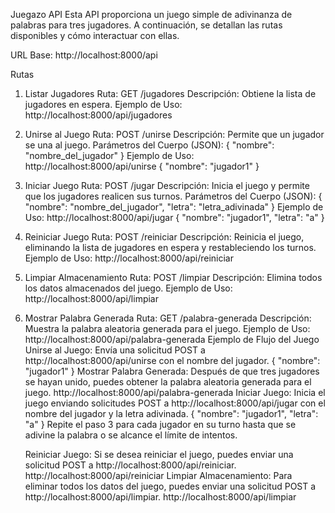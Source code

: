 Juegazo API
Esta API proporciona un juego simple de adivinanza de palabras para tres jugadores. A continuación, se detallan las rutas disponibles y cómo interactuar con ellas.

URL Base: http://localhost:8000/api

Rutas
1. Listar Jugadores
   Ruta: GET /jugadores
   Descripción: Obtiene la lista de jugadores en espera.
   Ejemplo de Uso: http://localhost:8000/api/jugadores
2. Unirse al Juego
   Ruta: POST /unirse
   Descripción: Permite que un jugador se una al juego.
   Parámetros del Cuerpo (JSON):
   {
   "nombre": "nombre_del_jugador"
   }
   Ejemplo de Uso: http://localhost:8000/api/unirse
   {
   "nombre": "jugador1"
   }
3. Iniciar Juego
   Ruta: POST /jugar
   Descripción: Inicia el juego y permite que los jugadores realicen sus turnos.
   Parámetros del Cuerpo (JSON):
   {
   "nombre": "nombre_del_jugador",
   "letra": "letra_adivinada"
   }
   Ejemplo de Uso: http://localhost:8000/api/jugar
   {
   "nombre": "jugador1",
   "letra": "a"
   }
4. Reiniciar Juego
   Ruta: POST /reiniciar
   Descripción: Reinicia el juego, eliminando la lista de jugadores en espera y restableciendo los turnos.
   Ejemplo de Uso: http://localhost:8000/api/reiniciar
5. Limpiar Almacenamiento
   Ruta: POST /limpiar
   Descripción: Elimina todos los datos almacenados del juego.
   Ejemplo de Uso: http://localhost:8000/api/limpiar
6. Mostrar Palabra Generada
   Ruta: GET /palabra-generada
   Descripción: Muestra la palabra aleatoria generada para el juego.
   Ejemplo de Uso: http://localhost:8000/api/palabra-generada
   Ejemplo de Flujo del Juego
   Unirse al Juego: Envía una solicitud POST a http://localhost:8000/api/unirse con el nombre del jugador.
   {
   "nombre": "jugador1"
   }
   Mostrar Palabra Generada: Después de que tres jugadores se hayan unido, puedes obtener la palabra aleatoria generada para el juego.
   http://localhost:8000/api/palabra-generada
   Iniciar Juego: Inicia el juego enviando solicitudes POST a http://localhost:8000/api/jugar con el nombre del jugador y la letra adivinada.
   {
   "nombre": "jugador1",
   "letra": "a"
   }
   Repite el paso 3 para cada jugador en su turno hasta que se adivine la palabra o se alcance el límite de intentos.

   Reiniciar Juego: Si se desea reiniciar el juego, puedes enviar una solicitud POST a http://localhost:8000/api/reiniciar.
   http://localhost:8000/api/reiniciar
   Limpiar Almacenamiento: Para eliminar todos los datos del juego, puedes enviar una solicitud POST a http://localhost:8000/api/limpiar.
   http://localhost:8000/api/limpiar
